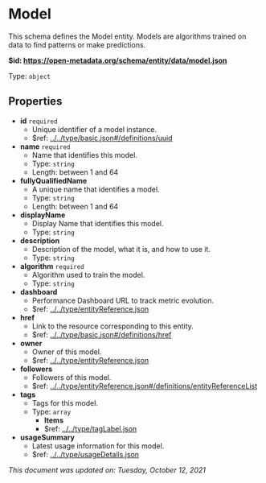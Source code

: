 # Model

This schema defines the Model entity. Models are algorithms trained on data to find patterns or make predictions.

**$id: https://open-metadata.org/schema/entity/data/model.json**

Type: `object`

## Properties
 - **id** `required`
   - Unique identifier of a model instance.
   - $ref: [../../type/basic.json#/definitions/uuid](../types/basic.md#uuid)
 - **name** `required`
   - Name that identifies this model.
   - Type: `string`
   - Length: between 1 and 64
 - **fullyQualifiedName**
   - A unique name that identifies a model.
   - Type: `string`
   - Length: between 1 and 64
 - **displayName**
   - Display Name that identifies this model.
   - Type: `string`
 - **description**
   - Description of the model, what it is, and how to use it.
   - Type: `string`
 - **algorithm** `required`
   - Algorithm used to train the model.
   - Type: `string`
 - **dashboard**
   - Performance Dashboard URL to track metric evolution.
   - $ref: [../../type/entityReference.json](../types/entityreference.md)
 - **href**
   - Link to the resource corresponding to this entity.
   - $ref: [../../type/basic.json#/definitions/href](../types/basic.md#href)
 - **owner**
   - Owner of this model.
   - $ref: [../../type/entityReference.json](../types/entityreference.md)
 - **followers**
   - Followers of this model.
   - $ref: [../../type/entityReference.json#/definitions/entityReferenceList](../types/entityreference.md#entityreferencelist)
 - **tags**
   - Tags for this model.
   - Type: `array`
     - **Items**
     - $ref: [../../type/tagLabel.json](../types/taglabel.md)
 - **usageSummary**
   - Latest usage information for this model.
   - $ref: [../../type/usageDetails.json](../types/usagedetails.md)


_This document was updated on: Tuesday, October 12, 2021_